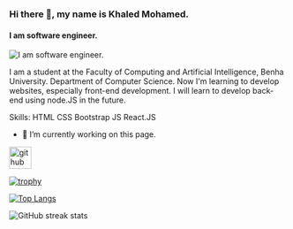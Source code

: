 ### Hi there 👋, my name is Khaled Mohamed.
#### I am software engineer.
![I am software engineer.](https://pbs.twimg.com/profile_images/1585060046467174402/ehV7u4iY_400x400.jpg)

I am a student at the Faculty of Computing and Artificial Intelligence, Benha University. Department of Computer Science. Now I'm learning to develop websites, especially front-end development. I will learn to develop back-end using node.JS in the future.

Skills: HTML CSS Bootstrap JS React.JS

- 🔭 I’m currently working on this page. 


[<img src='https://cdn.jsdelivr.net/npm/simple-icons@3.0.1/icons/github.svg' alt='github' height='40'>](https://github.com/khaled-mo9)  

[![trophy](https://github-profile-trophy.vercel.app/?username=khaled-mo9)](https://github.com/ryo-ma/github-profile-trophy)

[![Top Langs](https://github-readme-stats.vercel.app/api/top-langs/?username=khaled-mo9)](https://github.com/anuraghazra/github-readme-stats)

![GitHub streak stats](https://github-readme-streak-stats.herokuapp.com/?user=khaled-mo9)  

